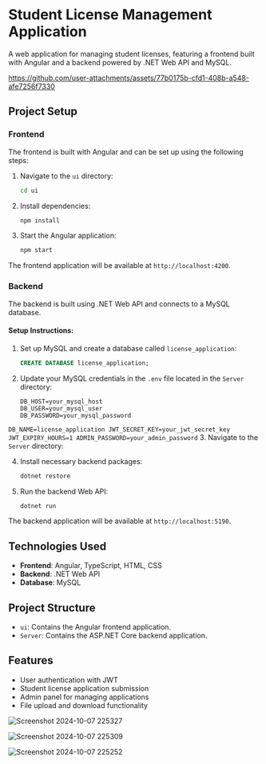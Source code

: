 # Student License Management Application

A web application for managing student licenses, featuring a frontend built with Angular and a backend powered by .NET Web API and MySQL.

https://github.com/user-attachments/assets/77b0175b-cfd1-408b-a548-afe7256f7330

## Project Setup

### Frontend

The frontend is built with Angular and can be set up using the following steps:

1. Navigate to the `ui` directory:
   ```bash
   cd ui
   ```

2. Install dependencies:
   ```bash
   npm install
   ```

3. Start the Angular application:
   ```bash
   npm start
   ```

The frontend application will be available at `http://localhost:4200`.

### Backend

The backend is built using .NET Web API and connects to a MySQL database.

#### Setup Instructions:

1. Set up MySQL and create a database called `license_application`:
   ```sql
   CREATE DATABASE license_application;
   ```

2. Update your MySQL credentials in the `.env` file located in the `Server` directory:
   ```properties
   DB_HOST=your_mysql_host
   DB_USER=your_mysql_user
   DB_PASSWORD=your_mysql_password
``
 DB_NAME=license_application
   JWT_SECRET_KEY=your_jwt_secret_key
   JWT_EXPIRY_HOURS=1
   ADMIN_PASSWORD=your_admin_password
   ``
3. Navigate to the `Server` directory:


4. Install necessary backend packages:
   ```bash
   dotnet restore
   ```

5. Run the backend Web API:
   ```bash
   dotnet run
   ```

The backend application will be available at `http://localhost:5190`.

## Technologies Used

- **Frontend**: Angular, TypeScript, HTML, CSS
- **Backend**: .NET Web API
- **Database**: MySQL

## Project Structure

- `ui`: Contains the Angular frontend application.
- `Server`: Contains the ASP.NET Core backend application.

## Features

- User authentication with JWT
- Student license application submission
- Admin panel for managing applications
- File upload and download functionality

![Screenshot 2024-10-07 225327](https://github.com/user-attachments/assets/aa69a832-7a75-4511-acea-f67fd91c101c)

![Screenshot 2024-10-07 225309](https://github.com/user-attachments/assets/ec1be54e-e1af-4f34-b765-8fa77f44c62d)

![Screenshot 2024-10-07 225252](https://github.com/user-attachments/assets/45d86f51-76c1-439b-9cb4-d1e745b00a82)
